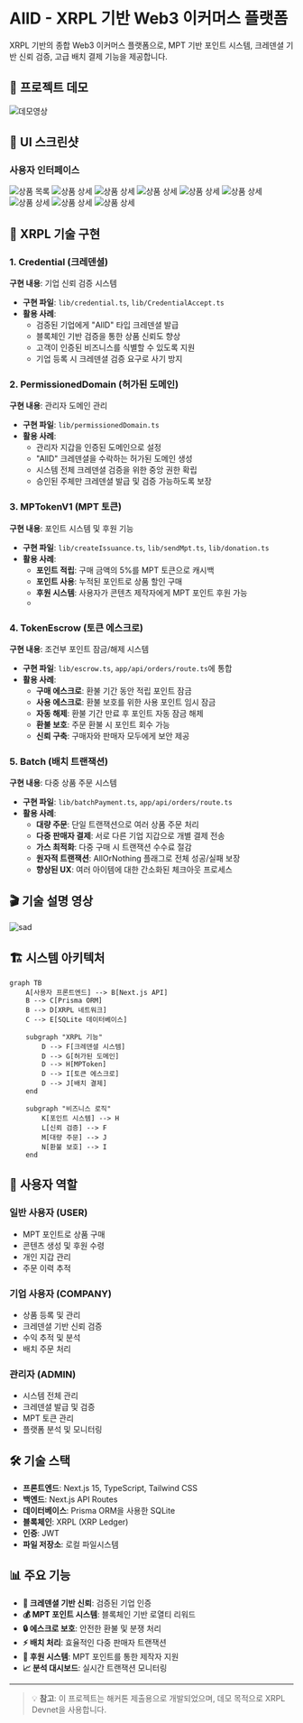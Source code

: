 # AllD - XRPL 기반 Web3 이커머스 플랫폼

XRPL 기반의 종합 Web3 이커머스 플랫폼으로, MPT 기반 포인트 시스템, 크레덴셜 기반 신뢰 검증, 고급 배치 결제 기능을 제공합니다.

## 🎥 프로젝트 데모

![데모영상](https://www.youtube.com/watch?v=yOAkZAWKap4)

## 📱 UI 스크린샷

### 사용자 인터페이스
![상품 목록](ui-image/1.png)
![상품 상세](ui-image/2.png)
![상품 상세](ui-image/3.png)
![상품 상세](ui-image/4.png)
![상품 상세](ui-image/5.png)
![상품 상세](ui-image/6.png)
![상품 상세](ui-image/7.png)
![상품 상세](ui-image/8.png)
![상품 상세](ui-image/9.png)

## 🔧 XRPL 기술 구현

### 1. **Credential (크레덴셜)**
**구현 내용**: 기업 신뢰 검증 시스템
- **구현 파일**: `lib/credential.ts`, `lib/CredentialAccept.ts`
- **활용 사례**:
  - 검증된 기업에게 "AllD" 타입 크레덴셜 발급
  - 블록체인 기반 검증을 통한 상품 신뢰도 향상
  - 고객이 인증된 비즈니스를 식별할 수 있도록 지원
  - 기업 등록 시 크레덴셜 검증 요구로 사기 방지

### 2. **PermissionedDomain (허가된 도메인)**
**구현 내용**: 관리자 도메인 관리
- **구현 파일**: `lib/permissionedDomain.ts`
- **활용 사례**:
  - 관리자 지갑을 인증된 도메인으로 설정
  - "AllD" 크레덴셜을 수락하는 허가된 도메인 생성
  - 시스템 전체 크레덴셜 검증을 위한 중앙 권한 확립
  - 승인된 주체만 크레덴셜 발급 및 검증 가능하도록 보장

### 3. **MPTokenV1 (MPT 토큰)**
**구현 내용**: 포인트 시스템 및 후원 기능
- **구현 파일**: `lib/createIssuance.ts`, `lib/sendMpt.ts`, `lib/donation.ts`
- **활용 사례**:
  - **포인트 적립**: 구매 금액의 5%를 MPT 토큰으로 캐시백
  - **포인트 사용**: 누적된 포인트로 상품 할인 구매
  - **후원 시스템**: 사용자가 콘텐츠 제작자에게 MPT 포인트 후원 가능
  - 
### 4. **TokenEscrow (토큰 에스크로)**
**구현 내용**: 조건부 포인트 잠금/해제 시스템
- **구현 파일**: `lib/escrow.ts`, `app/api/orders/route.ts`에 통합
- **활용 사례**:
  - **구매 에스크로**: 환불 기간 동안 적립 포인트 잠금
  - **사용 에스크로**: 환불 보호를 위한 사용 포인트 임시 잠금
  - **자동 해제**: 환불 기간 만료 후 포인트 자동 잠금 해제
  - **환불 보호**: 주문 환불 시 포인트 회수 가능
  - **신뢰 구축**: 구매자와 판매자 모두에게 보안 제공

### 5. **Batch (배치 트랜잭션)**
**구현 내용**: 다중 상품 주문 시스템
- **구현 파일**: `lib/batchPayment.ts`, `app/api/orders/route.ts`
- **활용 사례**:
  - **대량 주문**: 단일 트랜잭션으로 여러 상품 주문 처리
  - **다중 판매자 결제**: 서로 다른 기업 지갑으로 개별 결제 전송
  - **가스 최적화**: 다중 구매 시 트랜잭션 수수료 절감
  - **원자적 트랜잭션**: AllOrNothing 플래그로 전체 성공/실패 보장
  - **향상된 UX**: 여러 아이템에 대한 간소화된 체크아웃 프로세스

## 🎬 기술 설명 영상

![sad](https://youtu.be/40y2xugC0G8)

## 🏗️ 시스템 아키텍처

```mermaid
graph TB
    A[사용자 프론트엔드] --> B[Next.js API]
    B --> C[Prisma ORM]
    B --> D[XRPL 네트워크]
    C --> E[SQLite 데이터베이스]

    subgraph "XRPL 기능"
        D --> F[크레덴셜 시스템]
        D --> G[허가된 도메인]
        D --> H[MPToken]
        D --> I[토큰 에스크로]
        D --> J[배치 결제]
    end

    subgraph "비즈니스 로직"
        K[포인트 시스템] --> H
        L[신뢰 검증] --> F
        M[대량 주문] --> J
        N[환불 보호] --> I
    end
```

## 🔐 사용자 역할

### 일반 사용자 (USER)
- MPT 포인트로 상품 구매
- 콘텐츠 생성 및 후원 수령
- 개인 지갑 관리
- 주문 이력 추적

### 기업 사용자 (COMPANY)
- 상품 등록 및 관리
- 크레덴셜 기반 신뢰 검증
- 수익 추적 및 분석
- 배치 주문 처리

### 관리자 (ADMIN)
- 시스템 전체 관리
- 크레덴셜 발급 및 검증
- MPT 토큰 관리
- 플랫폼 분석 및 모니터링

## 🛠️ 기술 스택

- **프론트엔드**: Next.js 15, TypeScript, Tailwind CSS
- **백엔드**: Next.js API Routes
- **데이터베이스**: Prisma ORM을 사용한 SQLite
- **블록체인**: XRPL (XRP Ledger)
- **인증**: JWT
- **파일 저장소**: 로컬 파일시스템

## 📊 주요 기능

- **🔐 크레덴셜 기반 신뢰**: 검증된 기업 인증
- **💰 MPT 포인트 시스템**: 블록체인 기반 로열티 리워드
- **🔒 에스크로 보호**: 안전한 환불 및 분쟁 처리
- **⚡ 배치 처리**: 효율적인 다중 판매자 트랜잭션
- **🎁 후원 시스템**: MPT 포인트를 통한 제작자 지원
- **📈 분석 대시보드**: 실시간 트랜잭션 모니터링

---

> 💡 **참고**: 이 프로젝트는 해커톤 제출용으로 개발되었으며, 데모 목적으로 XRPL Devnet을 사용합니다.